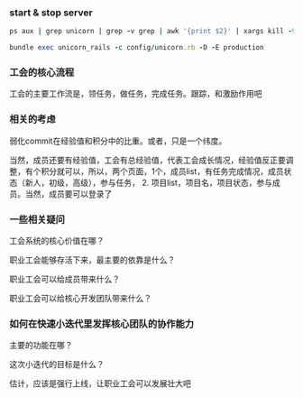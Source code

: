 ### start & stop server

```ruby
ps aux | grep unicorn | grep -v grep | awk '{print $2}' | xargs kill -9

bundle exec unicorn_rails -c config/unicorn.rb -D -E production
```

### 工会的核心流程

工会的主要工作流是，领任务，做任务，完成任务。跟踪，和激励作用吧


### 相关的考虑

弱化commit在经验值和积分中的比重。或者，只是一个纬度。

当然，成员还要有经验值，工会有总经验值，代表工会成长情况，经验值反正要调整，有个积分就可以，所以，两个页面，1个，成员list，有任务完成情况，成员状态（新人，初级，高级），参与任务， 2. 项目list，项目名，项目状态，参与成员。当然，成员要可以登录了

### 一些相关疑问

工会系统的核心价值在哪？

职业工会能够存活下来，最主要的依靠是什么？

职业工会可以给成员带来什么？

职业工会可以给核心开发团队带来什么？

### 如何在快速小迭代里发挥核心团队的协作能力

主要的功能在哪？

这次小迭代的目标是什么？

估计，应该是强行上线，让职业工会可以发展壮大吧

